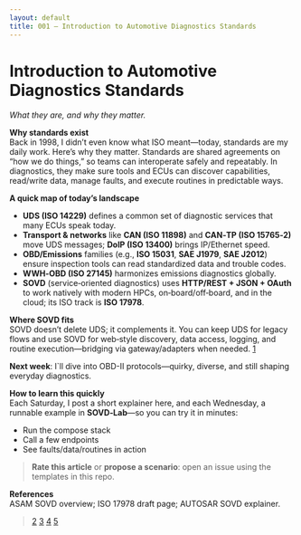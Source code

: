 ```yaml
---
layout: default
title: 001 — Introduction to Automotive Diagnostics Standards
---
```


# Introduction to Automotive Diagnostics Standards  
*What they are, and why they matter.*

**Why standards exist**  
Back in 1998, I didn’t even know what ISO meant—today, standards are my daily work. Here’s why they matter.
Standards are shared agreements on “how we do things,” so teams can interoperate safely and repeatably. In diagnostics, they make sure tools and ECUs can discover capabilities, read/write data, manage faults, and execute routines in predictable ways.

**A quick map of today’s landscape**  
- **UDS (ISO 14229)** defines a common set of diagnostic services that many ECUs speak today.  
- **Transport & networks** like **CAN (ISO 11898)** and **CAN‑TP (ISO 15765‑2)** move UDS messages; **DoIP (ISO 13400)** brings IP/Ethernet speed.  
- **OBD/Emissions** families (e.g., **ISO 15031**, **SAE J1979**, **SAE J2012**) ensure inspection tools can read standardized data and trouble codes.  
- **WWH‑OBD (ISO 27145)** harmonizes emissions diagnostics globally.  
- **SOVD** (service‑oriented diagnostics) uses **HTTP/REST + JSON + OAuth** to work natively with modern HPCs, on‑board/off‑board, and in the cloud; its ISO track is **ISO 17978**.

**Where SOVD fits**  
SOVD doesn’t delete UDS; it complements it. You can keep UDS for legacy flows and use SOVD for web‑style discovery, data access, logging, and routine execution—bridging via gateway/adapters when needed. [1](https://www.asam.net/standards/detail/sovd/)

**Next week**: I`ll dive into OBD-II protocols—quirky, diverse, and still shaping everyday diagnostics.

**How to learn this quickly**  
Each Saturday, I post a short explainer here, and each Wednesday, a runnable example in **SOVD‑Lab**—so you can try it in minutes:
- Run the compose stack  
- Call a few endpoints  
- See faults/data/routines in action

> **Rate this article** or **propose a scenario**: open an issue using the templates in this repo.

**References**  
ASAM SOVD overview; ISO 17978 draft page; AUTOSAR SOVD explainer. 
> [2](https://www.asam.net/standards/detail/sovd/)
> [3](https://www.iso.org/standard/85133.html)
> [4](https://www.iso.org/standard/86586.html)
> [5](https://www.iso.org/standard/86587.html)
